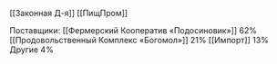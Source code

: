 [[Законная Д-я]]
[[ПищПром]]

Поставщики:
[[Фермерский Кооператив «Подосиновик»]] 62%
[[Продовольственный Комплекс «Богомол»]] 21%
[[Импорт]] 13%
Другие 4%